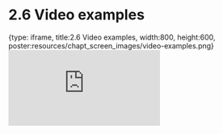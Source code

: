 # 2.6 Video examples
 
{type: iframe, title:2.6 Video examples, width:800, height:600, poster:resources/chapt_screen_images/video-examples.png}
![](https://sayumiyork.github.io/miniCURE-16S_Test/video-examples.html)
 

 
